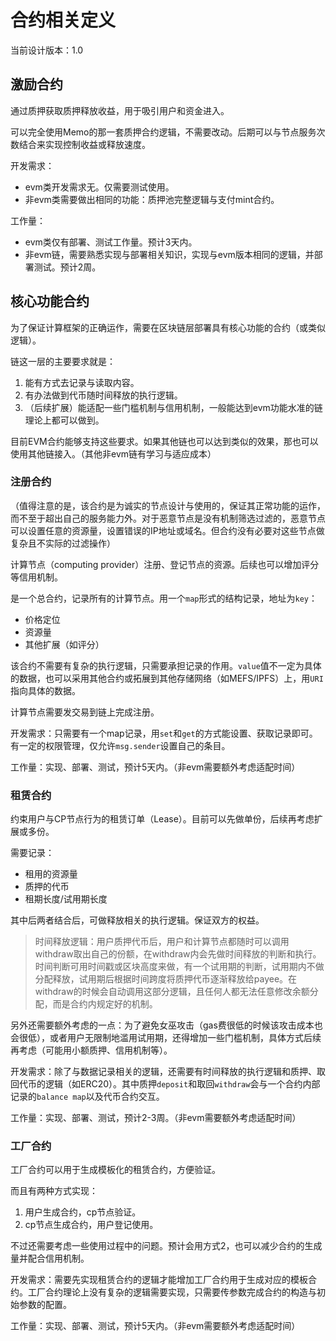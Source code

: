 # 合约相关定义

当前设计版本：1.0

## 激励合约

通过质押获取质押释放收益，用于吸引用户和资金进入。

可以完全使用Memo的那一套质押合约逻辑，不需要改动。后期可以与节点服务次数结合来实现控制收益或释放速度。

开发需求：

- evm类开发需求无。仅需要测试使用。
- 非evm类需要做出相同的功能：质押池完整逻辑与支付mint合约。

工作量：

- evm类仅有部署、测试工作量。预计3天内。
- 非evm链，需要熟悉实现与部署相关知识，实现与evm版本相同的逻辑，并部署测试。预计2周。

## 核心功能合约

为了保证计算框架的正确运作，需要在区块链层部署具有核心功能的合约（或类似逻辑）。

链这一层的主要要求就是：

1. 能有方式去记录与读取内容。
2. 有办法做到代币随时间释放的执行逻辑。
3. （后续扩展）能适配一些门槛机制与信用机制，一般能达到evm功能水准的链理论上都可以做到。

目前EVM合约能够支持这些要求。如果其他链也可以达到类似的效果，那也可以使用其他链接入。（其他非evm链有学习与适应成本）

### 注册合约

（值得注意的是，该合约是为诚实的节点设计与使用的，保证其正常功能的运作，而不至于超出自己的服务能力外。对于恶意节点是没有机制筛选过滤的，恶意节点可以设置任意的资源量，设置错误的IP地址或域名。但合约没有必要对这些节点做复杂且不实际的过滤操作）

计算节点（computing provider）注册、登记节点的资源。后续也可以增加评分等信用机制。

是一个总合约，记录所有的计算节点。用一个`map`形式的结构记录，地址为`key`：

- 价格定位
- 资源量
- 其他扩展（如评分）

该合约不需要有复杂的执行逻辑，只需要承担记录的作用。`value`值不一定为具体的数据，也可以采用其他合约或拓展到其他存储网络（如MEFS/IPFS）上，用`URI`指向具体的数据。

计算节点需要发交易到链上完成注册。

开发需求：只需要有一个map记录，用`set`和`get`的方式能设置、获取记录即可。有一定的权限管理，仅允许`msg.sender`设置自己的条目。

工作量：实现、部署、测试，预计5天内。（非evm需要额外考虑适配时间）

### 租赁合约

约束用户与CP节点行为的租赁订单（Lease）。目前可以先做单份，后续再考虑扩展或多份。

需要记录：

- 租用的资源量
- 质押的代币
- 租期长度/试用期长度

其中后两者结合后，可做释放相关的执行逻辑。保证双方的权益。

> 时间释放逻辑：用户质押代币后，用户和计算节点都随时可以调用withdraw取出自己的份额，在withdraw内会先做时间释放的判断和执行。时间判断可用时间戳或区块高度来做，有一个试用期的判断，试用期内不做分配释放，试用期后根据时间跨度将质押代币逐渐释放给payee。在withdraw的时候会自动调用这部分逻辑，且任何人都无法任意修改余额分配，而是合约内规定好的机制。

另外还需要额外考虑的一点：为了避免女巫攻击（gas费很低的时候该攻击成本也会很低），或者用户无限制地滥用试用期，还得增加一些门槛机制，具体方式后续再考虑（可能用小额质押、信用机制等）。

开发需求：除了与数据记录相关的逻辑，还需要有时间释放的执行逻辑和质押、取回代币的逻辑（如ERC20）。其中质押`deposit`和取回`withdraw`会与一个合约内部记录的`balance map`以及代币合约交互。

工作量：实现、部署、测试，预计2-3周。（非evm需要额外考虑适配时间）

### 工厂合约

工厂合约可以用于生成模板化的租赁合约，方便验证。

而且有两种方式实现：

1. 用户生成合约，cp节点验证。
2. cp节点生成合约，用户登记使用。

不过还需要考虑一些使用过程中的问题。预计会用方式2，也可以减少合约的生成量并配合信用机制。

开发需求：需要先实现租赁合约的逻辑才能增加工厂合约用于生成对应的模板合约。工厂合约理论上没有复杂的逻辑需要实现，只需要传参数完成合约的构造与初始参数的配置。

工作量：实现、部署、测试，预计5天内。（非evm需要额外考虑适配时间）
